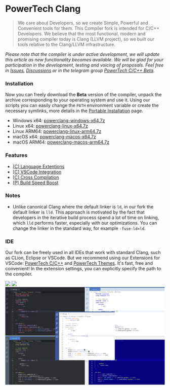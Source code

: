 # PowerTech Clang
>We care about Developers, so we create Simple, Powerful and Convenient tools for them. This Compiler fork is intended for C/C++ Developers. We believe that the most functional, modern and promising compiler today is Clang (LLVM project), so we built our tools relative to the Clang/LLVM infrastructure.

*Please note that the compiler is under active development, we will update this article as new functionality becomes available. We will be glad for your participation in the development, testing and voicing of proposals. Feel free in [Issues](https://github.com/powertech-center/clang/issues), [Discussions](https://github.com/powertech-center/clang/discussions) or in the telegram group [PowerTech C/C++ Beta](https://t.me/powercpp_beta).*

### Installation
Now you can freely download the **Beta** version of the compiler, unpack the archive corresponding to your operating system and use it. Using our scripts you can easily change the `PATH` environment variable or create the necessary symlinks, more details in the [Portable Installation](/docs/portable-installation.md) page.
* Windows x64: [powerclang-windows-x64.7z](https://powertech.center/data/clang/beta/powerclang-windows-x64.7z)
* Linux x64: [powerclang-linux-x64.7z](https://powertech.center/data/clang/beta/powerclang-linux-x64.7z)
* Linux ARM64: [powerclang-linux-arm64.7z](https://powertech.center/data/clang/beta/powerclang-linux-arm64.7z)
* macOS x64: [powerclang-macos-x64.7z](https://powertech.center/data/clang/beta/powerclang-macos-x64.7z)
* macOS ARM64: [powerclang-macos-arm64.7z](https://powertech.center/data/clang/beta/powerclang-macos-arm64.7z)

### Features
* [[C] Language Extentions](/docs/features/language-extentions.md)
* [[C] VSCode Integration](/docs/features/vscode-integration.md)
* [[C] Cross Compilation](/docs/features/cross-compilation.md)
* [[P] Build Speed Boost](/docs/features/build-speed-boost.md)

### Notes
* Unlike canonical Clang where the default linker is `ld`, in our fork the default linker is `lld`. This approach is motivated by the fact that developers in the iterative build process spend a lot of time on linking, which `lld` performs faster, especially with our optimizations. You can change the linker in the standard way, for example `-fuse-ld=ld`.

### IDE
Our fork can be freely used in all IDEs that work with standard Clang, such as CLion, Eclipse or VSCode. But we recommend using our Extensions for VSCode: [PowerTech C/C++](https://marketplace.visualstudio.com/items?itemName=PowerTech.powercpp) and [PowerTech Themes](https://marketplace.visualstudio.com/items?itemName=PowerTech.powerthemes). It's fast, free and convenient! In the extension settings, you can explicitly specify the path to the compiler.

![](https://github.com/powertech-center/vscode-cpp/raw/master/images/settings_path.png)
![](https://github.com/powertech-center/vscode-cpp/raw/master/images/quick-start.gif)
![](https://github.com/powertech-center/vscode-themes/raw/master/images/overview.png)